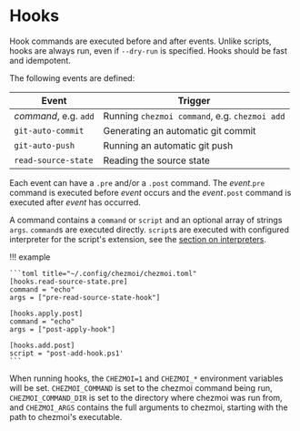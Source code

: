 # Hooks

Hook commands are executed before and after events. Unlike scripts, hooks are
always run, even if `--dry-run` is specified. Hooks should be fast and
idempotent.

The following events are defined:

| Event                 | Trigger                                       |
| --------------------- | --------------------------------------------- |
| *command*, e.g. `add` | Running `chezmoi command`, e.g. `chezmoi add` |
| `git-auto-commit`     | Generating an automatic git commit            |
| `git-auto-push`       | Running an automatic git push                 |
| `read-source-state`   | Reading the source state                      |

Each event can have a `.pre` and/or a `.post` command. The *event*.`pre` command
is executed before *event* occurs and the *event*`.post` command is executed
after *event* has occurred.

A command contains a `command` or `script` and an optional array of strings
`args`. `command`s are executed directly. `script`s are executed with configured
interpreter for the script's extension, see the [section on
interpreters](interpreters.md).

!!! example

    ```toml title="~/.config/chezmoi/chezmoi.toml"
    [hooks.read-source-state.pre]
    command = "echo"
    args = ["pre-read-source-state-hook"]

    [hooks.apply.post]
    command = "echo"
    args = ["post-apply-hook"]

    [hooks.add.post]
    script = "post-add-hook.ps1'
    ```

When running hooks, the `CHEZMOI=1` and `CHEZMOI_*` environment variables will
be set. `CHEZMOI_COMMAND` is set to the chezmoi command being run,
`CHEZMOI_COMMAND_DIR` is set to the directory where chezmoi was run from, and
`CHEZMOI_ARGS` contains the full arguments to chezmoi, starting with the path to
chezmoi's executable.
